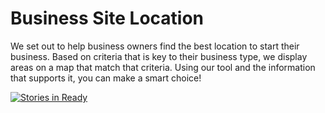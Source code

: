 Business Site Location
======================

We set out to help business owners find the best location to start their business. Based on criteria that is key to their business type, we display areas on a map that match that criteria. Using our tool and the information that supports it, you can make a smart choice!

[![Stories in Ready](https://badge.waffle.io/gocodeboulder/business-site-location.png?label=ready&title=Ready)](http://waffle.io/gocodeboulder/business-site-location)